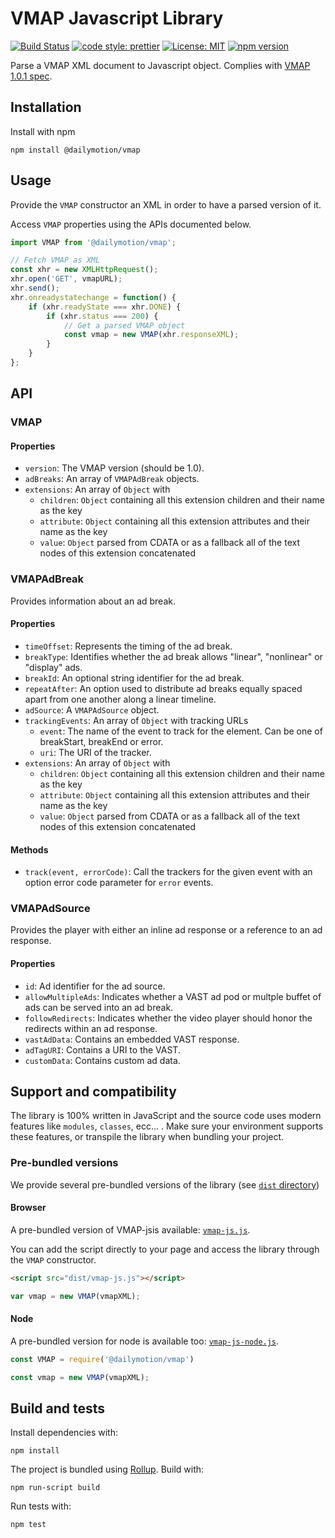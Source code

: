 # VMAP Javascript Library

[![Build Status](https://travis-ci.org/dailymotion/vmap-js.png)](https://travis-ci.org/dailymotion/vmap-js)
[![code style: prettier](https://img.shields.io/badge/code_style-prettier-ff69b4.svg?style=flat-square)](https://github.com/prettier/prettier)
[![License: MIT](https://img.shields.io/badge/License-MIT-yellow.svg)](https://opensource.org/licenses/MIT)
[![npm version](https://badge.fury.io/js/vmap.svg)](https://badge.fury.io/js/vmap)

Parse a VMAP XML document to Javascript object. Complies with [VMAP 1.0.1 spec](http://www.iab.net/media/file/VMAP.pdf).

## Installation

Install with npm
```
npm install @dailymotion/vmap
```

## Usage

Provide the `VMAP` constructor an XML in order to have a parsed version of it.

Access `VMAP` properties using the APIs documented below.

``` javascript
import VMAP from '@dailymotion/vmap';

// Fetch VMAP as XML
const xhr = new XMLHttpRequest();
xhr.open('GET', vmapURL);
xhr.send();
xhr.onreadystatechange = function() {
    if (xhr.readyState === xhr.DONE) {
        if (xhr.status === 200) {
            // Get a parsed VMAP object
            const vmap = new VMAP(xhr.responseXML);
        }
    }
};
```

## API

### VMAP

#### Properties

* `version`: The VMAP version (should be 1.0).
* `adBreaks`: An array of `VMAPAdBreak` objects.
* `extensions`: An array of `Object` with
    * `children`: `Object` containing all this extension children and their name as the key
    * `attribute`: `Object` containing all this extension attributes and their name as the key
    * `value`: `Object` parsed from CDATA or as a fallback all of the text nodes of this extension concatenated

### VMAPAdBreak

Provides information about an ad break.

#### Properties

* `timeOffset`: Represents the timing of the ad break.
* `breakType`: Identifies whether the ad break allows "linear", "nonlinear" or "display" ads.
* `breakId`: An optional string identifier for the ad break.
* `repeatAfter`: An option used to distribute ad breaks equally spaced apart from one another along a linear timeline.
* `adSource`: A `VMAPAdSource` object.
* `trackingEvents`: An array of `Object` with tracking URLs
    * `event`: The name of the event to track for the element. Can be one of breakStart, breakEnd or error.
    * `uri`: The URI of the tracker.
* `extensions`: An array of `Object` with
    * `children`: `Object` containing all this extension children and their name as the key
    * `attribute`: `Object` containing all this extension attributes and their name as the key
    * `value`: `Object` parsed from CDATA or as a fallback all of the text nodes of this extension concatenated

#### Methods

* `track(event, errorCode)`: Call the trackers for the given event with an option error code parameter for `error` events.

### VMAPAdSource

Provides the player with either an inline ad response or a reference to an ad response.

#### Properties

* `id`: Ad identifier for the ad source.
* `allowMultipleAds`: Indicates whether a VAST ad pod or multple buffet of ads can be served into an ad break.
* `followRedirects`: Indicates whether the video player should honor the redirects within an ad response.
* `vastAdData`: Contains an embedded VAST response.
* `adTagURI`: Contains a URI to the VAST.
* `customData`: Contains custom ad data.

## Support and compatibility
The library is 100% written in JavaScript and the source code uses modern features like `modules`, `classes`, ecc... . Make sure your environment supports these features, or transpile the library when bundling your project.

### Pre-bundled versions
We provide several pre-bundled versions of the library (see [`dist` directory](dist/))

#### Browser
A pre-bundled version of VMAP-jsis available: [`vmap-js.js`](dist/vmap-js.js).

You can add the script directly to your page and access the library through the `VMAP` constructor.

```html
<script src="dist/vmap-js.js"></script>
```

```javascript
var vmap = new VMAP(vmapXML);
```

#### Node
A pre-bundled version for node is available too: [`vmap-js-node.js`](dist/vmap-js-node.js).

```javascript
const VMAP = require('@dailymotion/vmap')

const vmap = new VMAP(vmapXML);
```

## Build and tests

Install dependencies with:

```
npm install
```

The project is bundled using [Rollup](https://rollupjs.org/guide/en). Build with:

```
npm run-script build
```

Run tests with:

```
npm test
```
